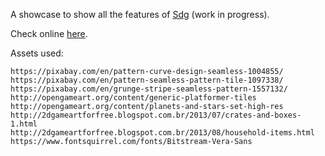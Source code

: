 A showcase to show all the features of [Sdg](https://github.com/RafaelOliveira/Sdg) (work in progress).

Check online [here](http://sudoestegames.com/play/sdg-showcase).

Assets used:
```
https://pixabay.com/en/pattern-curve-design-seamless-1004855/
https://pixabay.com/en/pattern-seamless-pattern-tile-1097338/
https://pixabay.com/en/grunge-stripe-seamless-pattern-1557132/
http://opengameart.org/content/generic-platformer-tiles
http://opengameart.org/content/planets-and-stars-set-high-res
http://2dgameartforfree.blogspot.com.br/2013/07/crates-and-boxes-1.html
http://2dgameartforfree.blogspot.com.br/2013/08/household-items.html
https://www.fontsquirrel.com/fonts/Bitstream-Vera-Sans
```
